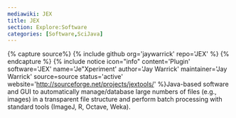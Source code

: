 ```yaml
---
mediawiki: JEX
title: JEX
section: Explore:Software
categories: [Software,SciJava]
---
```



{% capture source%}
{% include github org='jaywarrick' repo='JEX' %}
{% endcapture %}
{% include notice icon="info" content='Plugin' software='JEX' name='Je"Xperiment' author='Jay Warrick' maintainer='Jay Warrick' source=source status='active' website='http://sourceforge.net/projects/jextools/' %}Java-based software and GUI to automatically manage/database large numbers of files (e.g., images) in a transparent file structure and perform batch processing with standard tools (ImageJ, R, Octave, Weka).

 
